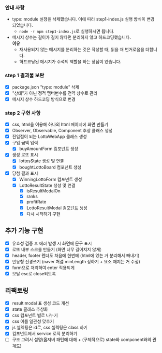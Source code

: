 ### 안내 사항
* type: module 설정을 삭제했습니다. 이에 따라 step1-index.js 실행 방식이 변경되었습니다.
  * ```node -r npm step1-index.js```로 실행하시면 됩니다.
* 메시지 상수는 길이가 길지 않다면 분리하지 않고 하드코딩했습니다.  
  **이유**
  * 재사용되지 않는 메시지를 분리하는 것은 작성할 때, 읽을 때 번거로움을 더합니다.
  * 하드코딩된 메시지가 주석의 역할을 하는 장점이 있습니다.

### step 1 결과물 보완
- [x] package.json "type: module" 삭제
- [x] "상태"가 아닌 정적 멤버변수를 전역 상수로 관리
- [x] 메시지 상수 하드코딩 방식으로 변경

### step 2 구현 사항
- [x] css, html을 이용해 하나의 html 페이지에 화면 만들기  
- [x] Observer, Observable, Component 추상 클래스 생성
- [x] 진입점이 되는 LottoWebApp 클래스 생성
- [x] 구입 금액 입력 
  - [x] buyAmountForm 컴포넌트 생성
- [x] 생성 로또 표시
  - [x] lottosState 생성 및 연결
  - [x] boughtLottoBoard 컴포넌트 생성
- [x] 당첨 결과 표시
  - [x] WinningLottoForm 컴포넌트 생성
  - [x] LottoResultState 생성 및 연결
    - [x] isResultModalOn
    - [x] ranks
    - [x] profitRate
    - [x] LottoResultModal 컴포넌트 생성
    - [x] 다시 시작하기 구현

## 추가 기능 구현
- [x] 유효성 검증 후 에러 발생 시 화면에 문구 표시
- [x] 로또 내부 스크롤 만들기 (화면 너무 길어지지 않게)
- [x] header, footer 렌더도 처음에 한번에 (html에 있는 거 분리해서 빼내기)
- [x] 반응형 신경쓰기 (naver 처럼 minLength 정하기 + 요소 깨지는 거 수정)
- [x] form으로 처리하여 enter 적용되게
- [x] 모달 esc로 close되도록

## 리팩토링
- [x] result modal 표 생성 코드 개선
- [x] state 클래스 추상화
- [x] css 컴포넌트 별로 나누기
- [x] css 이름 일관성 맞추기
- [x] js 셀렉팅은 id로, css 셀렉팅은 class 하기
- [x] 컴포넌트에서 service 로직 분리하기
- [ ] 구조 그려서 설명(옵저버 패턴에 대해 + (구체적으로) state와 component와의 관계도)